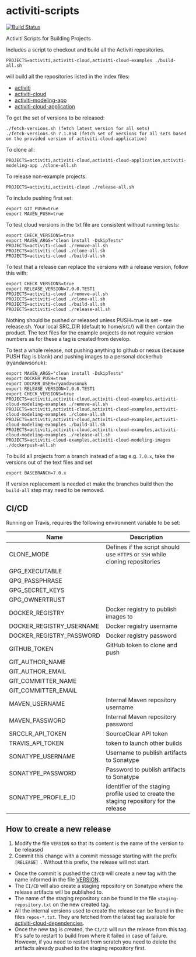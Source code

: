 # activiti-scripts

[![Build Status](https://travis-ci.com/Activiti/activiti-scripts.svg?branch=master)](https://travis-ci.com/Activiti/activiti-scripts)

Activiti Scripts for Building Projects

Includes a script to checkout and build all the Activiti repositories.

    PROJECTS=activiti,activiti-cloud,activiti-cloud-examples ./build-all.sh

will build all the repositories listed in the index files:

* [activiti](./repos-activiti.txt)
* [activiti-cloud](./repos-activiti-cloud.txt)
* [activiti-modeling-app](repos-activiti-modeling-app.txt)
* [activiti-cloud-application](./repos-activiti-cloud-application.txt)

To get the set of versions to be released:

    ./fetch-versions.sh (fetch latest version for all sets)
    ./fetch-versions.sh 7.1.854 (fetch set of versions for all sets based on the provided version of activiti-cloud-application)
    
To clone all:

    PROJECTS=activiti,activiti-cloud,activiti-cloud-application,activiti-modeling-app ./clone-all.sh

To release non-example projects:

    PROJECTS=activiti,activiti-cloud ./release-all.sh

To include pushing first set:

    export GIT_PUSH=true
    export MAVEN_PUSH=true

To test cloud versions in the txt file are consistent without running tests:

    export CHECK_VERSIONS=true
    export MAVEN_ARGS="clean install -DskipTests"
    PROJECTS=activiti-cloud ./remove-all.sh
    PROJECTS=activiti-cloud ./clone-all.sh
    PROJECTS=activiti-cloud ./build-all.sh

To test that a release can replace the versions with a release version, follow this with:

    export CHECK_VERSIONS=true
    export RELEASE_VERSION=7.0.0.TEST1
    PROJECTS=activiti-cloud ./remove-all.sh
    PROJECTS=activiti-cloud ./clone-all.sh
    PROJECTS=activiti-cloud ./build-all.sh
    PROJECTS=activiti-cloud ./release-all.sh
   
Nothing should be pushed or released unless PUSH=true is set - see release.sh. Your local SRC_DIR (default to home/src/) will then contain the product.
The text files for the example projects do not require version numbers as for these a tag is created from develop.

To test a whole release, not pushing anything to github or nexus (because PUSH flag is blank) and pushing images to a personal dockerhub (ryandawsonuk):

    export MAVEN_ARGS="clean install -DskipTests"
    export DOCKER_PUSH=true
    export DOCKER_USER=ryandawsonuk
    export RELEASE_VERSION=7.0.0.TEST1
    export CHECK_VERSIONS=true
    PROJECTS=activiti,activiti-cloud,activiti-cloud-examples,activiti-cloud-modeling-examples ./remove-all.sh
    PROJECTS=activiti,activiti-cloud,activiti-cloud-examples,activiti-cloud-modeling-examples ./clone-all.sh
    PROJECTS=activiti,activiti-cloud,activiti-cloud-examples,activiti-cloud-modeling-examples ./build-all.sh
    PROJECTS=activiti,activiti-cloud,activiti-cloud-examples,activiti-cloud-modeling-examples ./release-all.sh
    PROJECTS=activiti-cloud-examples,activiti-cloud-modeling-images ./dockerpush-all.sh

To build all projects from a branch instead of a tag e.g. `7.0.x`, take the versions out of the text files and set

    export BASEBRANCH=7.0.x

If version replacement is needed ot make the branches build then the `build-all` step may need to be removed.

## CI/CD

Running on Travis, requires the following environment variable to be set:

| Name | Description |
|------|-------------|
| CLONE_MODE | Defines if the script should use `HTTPS` or `SSH` while cloning repositories|
| GPG_EXECUTABLE | |
| GPG_PASSPHRASE | |
| GPG_SECRET_KEYS | |
| GPG_OWNERTRUST | |
| DOCKER_REGISTRY | Docker registry to publish images to |
| DOCKER_REGISTRY_USERNAME | Docker registry username |
| DOCKER_REGISTRY_PASSWORD | Docker registry password |
| GITHUB_TOKEN | GitHub token to clone and push |
| GIT_AUTHOR_NAME | |
| GIT_AUTHOR_EMAIL | |
| GIT_COMMITTER_NAME | |
| GIT_COMMITTER_EMAIL | |
| MAVEN_USERNAME | Internal Maven repository username |
| MAVEN_PASSWORD | Internal Maven repository password |
| SRCCLR_API_TOKEN | SourceClear API token |
| TRAVIS_API_TOKEN | token to launch other builds |
| SONATYPE_USERNAME | Username to publish artifacts to Sonatype |
| SONATYPE_PASSWORD | Password to publish artifacts to Sonatype |
| SONATYPE_PROFILE_ID | Identifier of the staging profile used to create the staging repository for the release |

## How to create a new release
1. Modify the file `VERSION` so that its content is the name of the version to be released
2. Commit this change with a commit message starting with the prefix `[RELEASE] `. 
Without this prefix, the release will not start.

- Once the commit is pushed the `CI/CD` will create a new tag with the name informed in the file [VERSION](./VERSION). 
- The `CI/CD` will also create a staging repository on Sonatype where the release artifacts will be published to.
- The name of the staging repository can be found in the file `staging-repository.txt` on the new created tag.
- All the internal versions used to create the release can be found in the files `repos-*.txt`.
They are fetched from the latest tag available for [activiti-cloud-dependencies](https://github.com/Activiti/activiti-cloud-dependencies/tags).
- Once the new tag is created, the `CI/CD` will run the release from this tag. 
It's safe to restart to build from where it failed in case of failure. However, if you need to restart 
from scratch you need to delete the artifacts already pushed to the staging repository first.   
